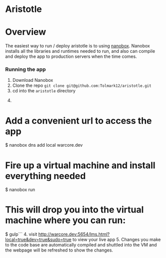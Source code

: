 # Aristotle


# Overview

The easiest way to run / deploy aristotle is to using [nanobox](http://nanobox.io). Nanobox installs all the libraries and runtimes needed to run, and also can compile and deploy the app to production servers when the time comes.

### Running the app

1. Download Nanobox
2. Clone the repo `git clone git@github.com:Tolmark12/aristotle.git`
2. cd into the `aristotle` directory
3. ``` bash
# Add a convenient url to access the app
$ nanobox dns add local warcore.dev
# Fire up a virtual machine and install everything needed
$ nanobox run                          
# This will drop you into the virtual machine where you can run:
$ gulp```
4. visit http://warcore.dev:5654/lms.html?local=true&dev=true&sudo=true to view your live app
5. Changes you make to the code base are automatically compiled and shuttled into the VM and the webpage will be refreshed to show the changes.
